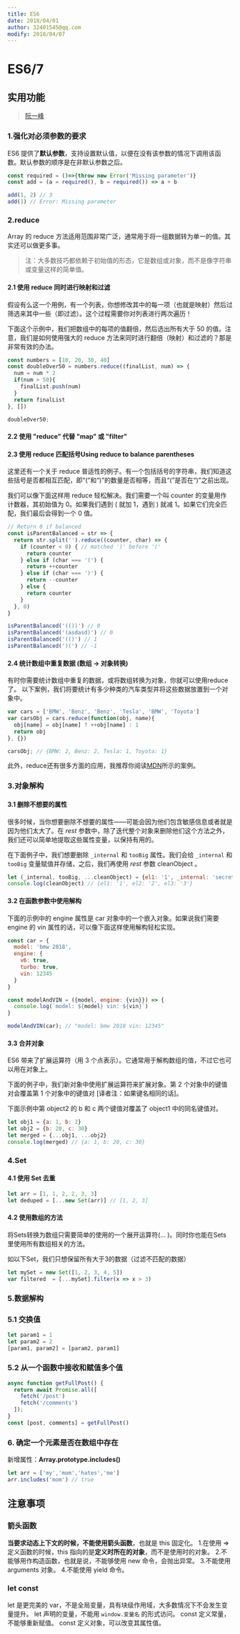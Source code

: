 ```yaml
---
title: ES6
date: 2018/04/01
author: 32401545@qq.com
modify: 2018/04/07
---
```

# ES6/7

## 实用功能

> [阮一峰](http://es6.ruanyifeng.com/)

### 1.强化对必须参数的要求

ES6 提供了**默认参数**，支持设置默认值，以便在没有该参数的情况下调用该函数。默认参数的顺序是在非默认参数之后。

```js
const required = ()=>{throw new Error('Missing parameter')}
const add = (a = required(), b = required()) => a + b

add(1, 2) // 3
add(1) // Error: Missing parameter
```

### 2.reduce

Array 的 reduce 方法适用范围非常广泛，通常用于将一组数据转为单一的值。其实还可以做更多事。

> 注：大多数技巧都依赖于初始值的形态，它是数组或对象，而不是像字符串或变量这样的简单值。

#### 2.1 使用 reduce 同时进行映射和过滤

假设有么这一个用例，有一个列表，你想修改其中的每一项（也就是映射）然后过筛选来其中一些（即过滤）。这个过程需要你对列表进行两次遍历！

下面这个示例中，我们把数组中的每项的值翻倍，然后选出所有大于 50 的值。注意，我们是如何使用强大的 reduce 方法来同时进行翻倍（映射）和过滤的？那是非常有效的办法。

```js
const numbers = [10, 20, 30, 40]
const doubleOver50 = numbers.reduce((finalList, num) => {
  num = num * 2
  if(num > 50){
    finalList.push(num)
  }
  return finalList
}, [])

doubleOver50;
```

#### 2.2 使用 "reduce" 代替 "map" 或 "filter"

#### 2.3 使用 reduce 匹配括号Using reduce to balance parentheses

这里还有一个关于 reduce 普适性的例子。有一个包括括号的字符串，我们知道这些括号是否都相互匹配，即“(”和“)”的数量是否相等，而且“(”是否在“)”之前出现。

我们可以像下面这样用 reduce 轻松解决。我们需要一个叫 counter 的变量用作计数器，其初始值为 0。如果我们遇到 ( 就加 1，遇到 ) 就减 1。如果它们完全匹配，我们最后会得到一个 0 值。

```js
// Return 0 if balanced
const isParentBalanced = str => {
  return str.split('').reduce((counter, char) => {
    if (counter < 0) { // matched ')' before '('
      return counter
    } else if (char === '(') {
      return ++counter
    } else if (char === ')') {
      return --counter
    } else {
      return counter
    }
  }, 0)
}

isParentBalanced('(())') // 0
isParentBalanced('(asdasd)') // 0
isParentBalanced('(()') // 1
isParentBalanced(')(') // -1
```

#### 2.4 统计数组中重复数据 (数组 → 对象转换)

有时你需要统计数组中重复的数据，或将数组转换为对象，你就可以使用reduce了。
以下案例，我们将要统计有多少种类的汽车类型并将这些数据放置到一个对象中。

```js
var cars = ['BMW', 'Benz', 'Benz', 'Tesla', 'BMW', 'Toyota']
var carsObj = cars.reduce(function(obj, name){
  obj[name] = obj[name] ? ++obj[name] : 1
  return obj
}, {})

carsObj; // {BMW: 2, Benz: 2, Tesla: 1, Toyota: 1}
```

此外，reduce还有很多方面的应用，我推荐你阅读[MDN](https://developer.mozilla.org/en-US/docs/Web/JavaScript/Reference/Global_Objects/Array/Reduce)所示的案例。

### 3.对象解构

#### 3.1 删除不想要的属性

很多时候，当你想要删除不想要的属性——可能会因为他们包含敏感信息或者就是因为他们太大了。在 *rest* 参数中，除了迭代整个对象来删除他们这个方法之外，我们还可以简单地提取这些属性变量，以保持有用的。

在下面例子中，我们想要删除 `_internal` 和 `tooBig` 属性。我们会给 `_internal` 和 `tooBig` 变量赋值并存储，之后，我们再使用 *rest* 参数 cleanObject 。

```js
let (_internal, tooBig, ...cleanObject) = {el1: '1', _internal: 'secret', tooBig: {}, el2: '2', el3: '3'}
console.log(cleanObject) // {el1: '1', el2: '2', el3: '3'}
```

#### 3.2 在函数参数中使用解构

下面的示例中的 engine 属性是 car 对象中的一个嵌入对象。如果说我们需要 engine 的 vin 属性的话，可以像下面这样使用解构轻松实现。

```js
const car = {
  model: 'bmw 2018',
  engine: {
    v6: true,
    turbo: true,
    vin: 12345
  }
}

const modelAndVIN = ({model, engine: {vin}}) => {
  console.log(`model: ${model} vin: ${vin}`)
}

modelAndVIN(car); // "model: bmw 2018 vin: 12345"
```

#### 3.3 合并对象

ES6 带来了扩展运算符（用 3 个点表示）。它通常用于解构数组的值，不过它也可以用在对象上。

下面的例子中，我们新对象中使用扩展运算符来扩展对象。第 2 个对象中的键值对会覆盖第 1 个对象中的键值对 [译者注：如果键名相同的话]。

下面示例中第 object2 的 b 和 c 两个键值对覆盖了 object1 中的同名键值对。

```js
let obj1 = {a: 1, b: 2}
let obj2 = {b: 20, c: 30}
let merged = {...obj1, ...obj2}
console.log(merged) // {a: 1, b: 20, c: 30}
```

### 4.Set

#### 4.1 使用 Set 去重

```js
let arr = [1, 1, 2, 2, 3, 3]
let deduped = [...new Set(arr)] // [1, 2, 3]
```

#### 4.2 使用数组的方法

将Sets转换为数组只需要简单的使用的一个展开运算符(… )。同时你也能在Sets里使用所有数组相关的方法。

如以下Set，我们只想保留所有大于3的数据（过滤不匹配的数据）

```js
let mySet = new Set([1, 2, 3, 4, 5])
var filtered  = [...mySet].filter(x => x > 3)
```

### 5.数据解构

### 5.1 交换值

```js
let param1 = 1
let param2 = 2
[param1, param2] = [param2, param1]
```

### 5.2 从一个函数中接收和赋值多个值

```js
async function getFullPost() {
  return await Promise.all([
    fetch('/post')
    fetch('/comments')
  ]);
}
const [post, comments] = getFullPost()
```

### 6. 确定一个元素是否在数组中存在

新增属性：**Array.prototype.includes()**

```js
let arr = ['my','mom','hates','me']
arr.includes('mom') // true
```

## 注意事项

### 箭头函数

**当要求动态上下文的时候，不能使用箭头函数**，也就是 this 固定化。
1.在使用 => 定义函数的时候，this 指向的是**定义时所在的对象**，而不是使用时的对象。
2.不能够用作构造函数，也就是说，不能够使用 new 命令，会抛出异常。
3.不能使用 arguments 对象。
4.不能使用 yield 命令。

### let const

let 是更完美的 var，不是全局变量，具有块级作用域，大多数情况下不会发生变量提升。
let 声明的变量，不能用 `window.变量名` 的形式访问。
const 定义常量，不能够重新赋值。
const 定义对象，可以改变其属性值。